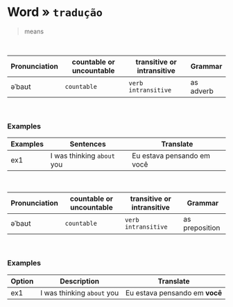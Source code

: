 # Word » `tradução`

> means

<br />

Pronunciation | countable or uncountable | transitive or intransitive | Grammar
| -------- | -------- | -------- |  -------- |
| əˈbaʊt | `countable` | `verb intransitive` | as adverb 

<br/>

### Examples
| Examples | Sentences | Translate |
| ------ | ----------- | ----------- |
| ex1   | I was thinking `about` you | Eu estava pensando em você

<br/>

Pronunciation | countable or uncountable | transitive or intransitive | Grammar
| -------- | -------- | -------- |  -------- |
| əˈbaʊt | `countable` | `verb intransitive` | as preposition 

<br/>

### Examples
| Option | Description | Translate |
| ------ | ----------- | ----------- |
| ex1   | I was thinking `about` you | Eu estava pensando em **você**